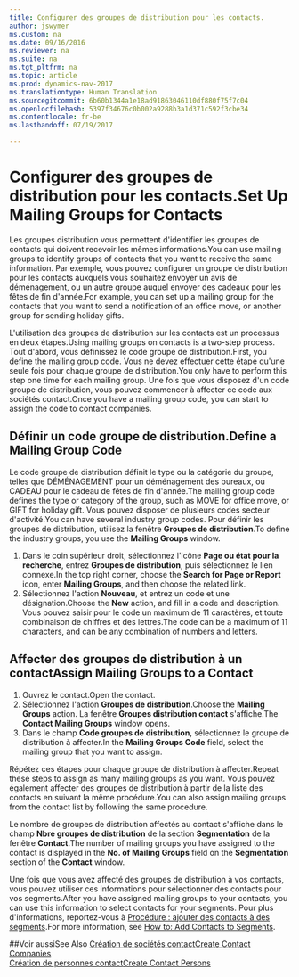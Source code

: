 ```yaml
---
title: Configurer des groupes de distribution pour les contacts.
author: jswymer
ms.custom: na
ms.date: 09/16/2016
ms.reviewer: na
ms.suite: na
ms.tgt_pltfrm: na
ms.topic: article
ms.prod: dynamics-nav-2017
ms.translationtype: Human Translation
ms.sourcegitcommit: 6b60b1344a1e18ad91863046110df880f75f7c04
ms.openlocfilehash: 5397f34676c0b002a9288b3a1d371c592f3cbe34
ms.contentlocale: fr-be
ms.lasthandoff: 07/19/2017

---
```

# <a name="set-up-mailing-groups-for-contacts"></a><span data-ttu-id="db790-102">Configurer des groupes de distribution pour les contacts.</span><span class="sxs-lookup"><span data-stu-id="db790-102">Set Up Mailing Groups for Contacts</span></span>
<span data-ttu-id="db790-103">Les groupes distribution vous permettent d'identifier les groupes de contacts qui doivent recevoir les mêmes informations.</span><span class="sxs-lookup"><span data-stu-id="db790-103">You can use mailing groups to identify groups of contacts that you want to receive the same information.</span></span> <span data-ttu-id="db790-104">Par exemple, vous pouvez configurer un groupe de distribution pour les contacts auxquels vous souhaitez envoyer un avis de déménagement, ou un autre groupe auquel envoyer des cadeaux pour les fêtes de fin d'année.</span><span class="sxs-lookup"><span data-stu-id="db790-104">For example, you can set up a mailing group for the contacts that you want to send a notification of an office move, or another group for sending holiday gifts.</span></span>

<span data-ttu-id="db790-105">L'utilisation des groupes de distribution sur les contacts est un processus en deux étapes.</span><span class="sxs-lookup"><span data-stu-id="db790-105">Using mailing groups on contacts is a two-step process.</span></span> <span data-ttu-id="db790-106">Tout d'abord, vous définissez le code groupe de distribution.</span><span class="sxs-lookup"><span data-stu-id="db790-106">First, you define the mailing group code.</span></span> <span data-ttu-id="db790-107">Vous ne devez effectuer cette étape qu'une seule fois pour chaque groupe de distribution.</span><span class="sxs-lookup"><span data-stu-id="db790-107">You only have to perform this step one time for each mailing group.</span></span> <span data-ttu-id="db790-108">Une fois que vous disposez d'un code groupe de distribution, vous pouvez commencer à affecter ce code aux sociétés contact.</span><span class="sxs-lookup"><span data-stu-id="db790-108">Once you have a mailing group code, you can start to assign the code to contact companies.</span></span>

## <a name="define-a-mailing-group-code"></a><span data-ttu-id="db790-109">Définir un code groupe de distribution.</span><span class="sxs-lookup"><span data-stu-id="db790-109">Define a Mailing Group Code</span></span>
<span data-ttu-id="db790-110">Le code groupe de distribution définit le type ou la catégorie du groupe, telles que DÉMÉNAGEMENT pour un déménagement des bureaux, ou CADEAU pour le cadeau de fêtes de fin d'année.</span><span class="sxs-lookup"><span data-stu-id="db790-110">The mailing group code defines the type or category of the group, such as MOVE for office move, or GIFT for holiday gift.</span></span> <span data-ttu-id="db790-111">Vous pouvez disposer de plusieurs codes secteur d'activité.</span><span class="sxs-lookup"><span data-stu-id="db790-111">You can have several industry group codes.</span></span> <span data-ttu-id="db790-112">Pour définir les groupes de distribution, utilisez la fenêtre **Groupes de distribution**.</span><span class="sxs-lookup"><span data-stu-id="db790-112">To define the industry groups, you use the **Mailing Groups** window.</span></span>

1. <span data-ttu-id="db790-113">Dans le coin supérieur droit, sélectionnez l'icône **Page ou état pour la recherche**, entrez **Groupes de distribution**, puis sélectionnez le lien connexe.</span><span class="sxs-lookup"><span data-stu-id="db790-113">In the top right corner, choose the **Search for Page or Report** icon, enter **Mailing Groups**, and then choose the related link.</span></span>
2. <span data-ttu-id="db790-114">Sélectionnez l'action **Nouveau**, et entrez un code et une désignation.</span><span class="sxs-lookup"><span data-stu-id="db790-114">Choose the **New** action, and fill in a code and description.</span></span> <span data-ttu-id="db790-115">Vous pouvez saisir pour le code un maximum de 11 caractères, et toute combinaison de chiffres et des lettres.</span><span class="sxs-lookup"><span data-stu-id="db790-115">The code can be a maximum of 11 characters, and can be any combination of numbers and letters.</span></span>

## <a name="assign-mailing-groups-to-a-contact"></a><span data-ttu-id="db790-116">Affecter des groupes de distribution à un contact</span><span class="sxs-lookup"><span data-stu-id="db790-116">Assign Mailing Groups to a Contact</span></span>
1. <span data-ttu-id="db790-117">Ouvrez le contact.</span><span class="sxs-lookup"><span data-stu-id="db790-117">Open the contact.</span></span>
2. <span data-ttu-id="db790-118">Sélectionnez l'action **Groupes de distribution**.</span><span class="sxs-lookup"><span data-stu-id="db790-118">Choose the **Mailing Groups** action.</span></span> <span data-ttu-id="db790-119">La fenêtre **Groupes distribution contact** s'affiche.</span><span class="sxs-lookup"><span data-stu-id="db790-119">The **Contact Mailing Groups** window opens.</span></span>
3. <span data-ttu-id="db790-120">Dans le champ **Code groupes de distribution**, sélectionnez le groupe de distribution à affecter.</span><span class="sxs-lookup"><span data-stu-id="db790-120">In the **Mailing Groups Code** field, select the mailing group that you want to assign.</span></span>

<span data-ttu-id="db790-121">Répétez ces étapes pour chaque groupe de distribution à affecter.</span><span class="sxs-lookup"><span data-stu-id="db790-121">Repeat these steps to assign as many mailing groups as you want.</span></span> <span data-ttu-id="db790-122">Vous pouvez également affecter des groupes de distribution à partir de la liste des contacts en suivant la même procédure.</span><span class="sxs-lookup"><span data-stu-id="db790-122">You can also assign mailing groups from the contact list by following the same procedure.</span></span>

<span data-ttu-id="db790-123">Le nombre de groupes de distribution affectés au contact s'affiche dans le champ **Nbre groupes de distribution** de la section **Segmentation** de la fenêtre **Contact**.</span><span class="sxs-lookup"><span data-stu-id="db790-123">The number of mailing groups you have assigned to the contact is displayed in the **No. of Mailing Groups** field on the **Segmentation** section of the **Contact** window.</span></span>

<span data-ttu-id="db790-124">Une fois que vous avez affecté des groupes de distribution à vos contacts, vous pouvez utiliser ces informations pour sélectionner des contacts pour vos segments.</span><span class="sxs-lookup"><span data-stu-id="db790-124">After you have assigned mailing groups to your contacts, you can use this information to select contacts for your segments.</span></span> <span data-ttu-id="db790-125">Pour plus d'informations, reportez-vous à [Procédure : ajouter des contacts à des segments](marketing-add-contact-segment.md).</span><span class="sxs-lookup"><span data-stu-id="db790-125">For more information, see [How to: Add Contacts to Segments](marketing-add-contact-segment.md).</span></span>

##<a name="see-also"></a><span data-ttu-id="db790-126">Voir aussi</span><span class="sxs-lookup"><span data-stu-id="db790-126">See Also</span></span>
[<span data-ttu-id="db790-127">Création de sociétés contact</span><span class="sxs-lookup"><span data-stu-id="db790-127">Create Contact Companies</span></span>](marketing-create-contact-companies.md)  
[<span data-ttu-id="db790-128">Création de personnes contact</span><span class="sxs-lookup"><span data-stu-id="db790-128">Create Contact Persons</span></span>](marketing-create-contact-persons.md)  

